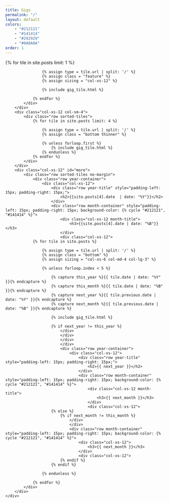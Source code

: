 ```yaml
---
title: Gigs
permalink: "/"
layout: default
colors: 
    - "#212121"
    - "#141414"
    - "#292929"
    - "#0A0A0A"
order: 1
---
```


<div class="cover-the-top" id="gigs" >
    <div class="container-fluid gigs">
        <div class="row">
            <div class="col-xs-12 col-sm-8">
                <div class="row sorted-tiles">
                {% for tile in site.posts limit: 1 %}

                    {% assign type = tile.url | split: '/' %}
                    {% assign class = "feature" %}
                    {% assign sizing = "col-xs-12" %}

                    {% include gig_tile.html %}
                    
                {% endfor %}
            </div>
        </div>
        <div class="col-xs-12 col-sm-4">
            <div class="row sorted-tiles">
                {% for tile in site.posts limit: 4 %}

                    {% assign type = tile.url | split: '/' %}
                    {% assign class = "bottom thinner" %}

                    {% unless forloop.first %}
                        {% include gig_tile.html %}
                    {% endunless %}
                {% endfor %}
            </div>
        </div>
        <div class="col-xs-12" id="more">
            <div class="row sorted-tiles no-margin">
                <div class="row year-container">
                    <div class="col-xs-12">
                        <div class="row year-title" style="padding-left: 15px; padding-right: 15px;">
                            <h2>{{site.posts[4].date  | date: "%Y"}}</h2>
                        </div>
                        <div class="row month-container" style="padding-left: 15px; padding-right: 15px; background-color: {% cycle "#212121", "#141414" %}">
                            <div class="col-xs-12 month-title">
                                <h3>{{site.posts[4].date | date: "%B"}}</h3>
                            </div>
                            <div class="col-xs-12">
                {% for tile in site.posts %}

                    {% assign type = tile.url | split: '/' %}
                    {% assign class = "bottom" %}
                    {% assign sizing = "col-xs-6 col-md-4 col-lg-3" %}

                    {% unless forloop.index < 5 %}
                    
                        {% capture this_year %}{{ tile.date | date: "%Y" }}{% endcapture %}
                        {% capture this_month %}{{ tile.date | date: "%B" }}{% endcapture %}
                        {% capture next_year %}{{ tile.previous.date | date: "%Y" }}{% endcapture %}
                        {% capture next_month %}{{ tile.previous.date | date: "%B" }}{% endcapture %}

                        {% include gig_tile.html %}

                        {% if next_year != this_year %}
                            </div>
                            </div>
                            </div>
                            </div>
                            <div class="row year-container">
                                <div class="col-xs-12">
                                    <div class="row year-title" style="padding-left: 15px; padding-right: 15px;">
                                        <h2>{{ next_year }}</h2>
                                    </div>
                                    <div class="row month-container" style="padding-left: 15px; padding-right: 15px; background-color: {% cycle "#212121", "#141414" %}">
                                        <div class="col-xs-12 month-title">
                                            <h3>{{ next_month }}</h3>
                                        </div>
                                        <div class="col-xs-12">
                        {% else %}
                            {% if next_month != this_month %}
                                </div>
                                </div>
                                <div class="row month-container" style="padding-left: 15px; padding-right: 15px; background-color: {% cycle "#212121", "#141414" %}">
                                    <div class="col-xs-12">
                                        <h3>{{ next_month }}</h3>
                                    </div>
                                    <div class="col-xs-12">
                            {% endif %}
                        {% endif %}

                    {% endunless %}

                {% endfor %}
            </div>
        </div> 
    </div>
</div>
